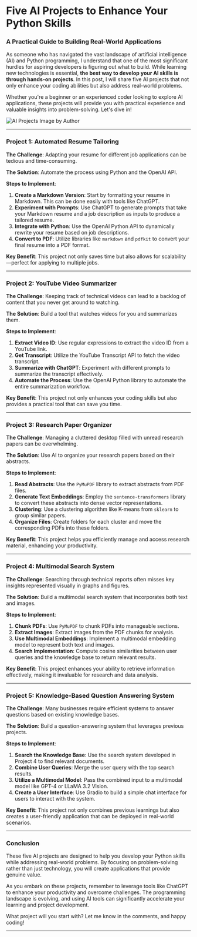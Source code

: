 # Five AI Projects to Enhance Your Python Skills
### A Practical Guide to Building Real-World Applications

As someone who has navigated the vast landscape of artificial intelligence (AI) and Python programming, I understand that one of the most significant hurdles for aspiring developers is figuring out what to build. While learning new technologies is essential, **the best way to develop your AI skills is through hands-on projects**. In this post, I will share five AI projects that not only enhance your coding abilities but also address real-world problems. 

Whether you're a beginner or an experienced coder looking to explore AI applications, these projects will provide you with practical experience and valuable insights into problem-solving. Let's dive in!

![AI Projects](https://example.com/ai-projects.jpg) Image by Author

* * *

### Project 1: Automated Resume Tailoring

**The Challenge**: Adapting your resume for different job applications can be tedious and time-consuming. 

**The Solution**: Automate the process using Python and the OpenAI API.

**Steps to Implement**:
1. **Create a Markdown Version**: Start by formatting your resume in Markdown. This can be done easily with tools like ChatGPT.
2. **Experiment with Prompts**: Use ChatGPT to generate prompts that take your Markdown resume and a job description as inputs to produce a tailored resume.
3. **Integrate with Python**: Use the OpenAI Python API to dynamically rewrite your resume based on job descriptions.
4. **Convert to PDF**: Utilize libraries like `markdown` and `pdfkit` to convert your final resume into a PDF format.

**Key Benefit**: This project not only saves time but also allows for scalability—perfect for applying to multiple jobs.

* * *

### Project 2: YouTube Video Summarizer

**The Challenge**: Keeping track of technical videos can lead to a backlog of content that you never get around to watching.

**The Solution**: Build a tool that watches videos for you and summarizes them.

**Steps to Implement**:
1. **Extract Video ID**: Use regular expressions to extract the video ID from a YouTube link.
2. **Get Transcript**: Utilize the YouTube Transcript API to fetch the video transcript.
3. **Summarize with ChatGPT**: Experiment with different prompts to summarize the transcript effectively.
4. **Automate the Process**: Use the OpenAI Python library to automate the entire summarization workflow.

**Key Benefit**: This project not only enhances your coding skills but also provides a practical tool that can save you time.

* * *

### Project 3: Research Paper Organizer

**The Challenge**: Managing a cluttered desktop filled with unread research papers can be overwhelming.

**The Solution**: Use AI to organize your research papers based on their abstracts.

**Steps to Implement**:
1. **Read Abstracts**: Use the `PyMuPDF` library to extract abstracts from PDF files.
2. **Generate Text Embeddings**: Employ the `sentence-transformers` library to convert these abstracts into dense vector representations.
3. **Clustering**: Use a clustering algorithm like K-means from `sklearn` to group similar papers.
4. **Organize Files**: Create folders for each cluster and move the corresponding PDFs into these folders.

**Key Benefit**: This project helps you efficiently manage and access research material, enhancing your productivity.

* * *

### Project 4: Multimodal Search System

**The Challenge**: Searching through technical reports often misses key insights represented visually in graphs and figures.

**The Solution**: Build a multimodal search system that incorporates both text and images.

**Steps to Implement**:
1. **Chunk PDFs**: Use `PyMuPDF` to chunk PDFs into manageable sections.
2. **Extract Images**: Extract images from the PDF chunks for analysis.
3. **Use Multimodal Embeddings**: Implement a multimodal embedding model to represent both text and images.
4. **Search Implementation**: Compute cosine similarities between user queries and the knowledge base to return relevant results.

**Key Benefit**: This project enhances your ability to retrieve information effectively, making it invaluable for research and data analysis.

* * *

### Project 5: Knowledge-Based Question Answering System

**The Challenge**: Many businesses require efficient systems to answer questions based on existing knowledge bases.

**The Solution**: Build a question-answering system that leverages previous projects.

**Steps to Implement**:
1. **Search the Knowledge Base**: Use the search system developed in Project 4 to find relevant documents.
2. **Combine User Queries**: Merge the user query with the top search results.
3. **Utilize a Multimodal Model**: Pass the combined input to a multimodal model like GPT-4 or LLaMA 3.2 Vision.
4. **Create a User Interface**: Use Gradio to build a simple chat interface for users to interact with the system.

**Key Benefit**: This project not only combines previous learnings but also creates a user-friendly application that can be deployed in real-world scenarios.

* * *

### Conclusion

These five AI projects are designed to help you develop your Python skills while addressing real-world problems. By focusing on problem-solving rather than just technology, you will create applications that provide genuine value. 

As you embark on these projects, remember to leverage tools like ChatGPT to enhance your productivity and overcome challenges. The programming landscape is evolving, and using AI tools can significantly accelerate your learning and project development.

What project will you start with? Let me know in the comments, and happy coding!

* * *